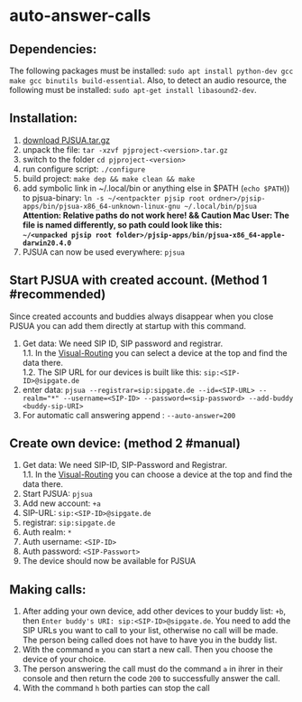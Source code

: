 # auto-answer-calls

## Dependencies:
The following packages must be installed:
`sudo apt install python-dev gcc make gcc binutils build-essential`.  Also, to detect an audio resource, the following must be installed: `sudo apt-get install libasound2-dev`.

## Installation:
1. [download PJSUA.tar.gz](https://www.pjsip.org/download.htm)
2. unpack the file: `tar -xzvf pjproject-<version>.tar.gz`
3. switch to the folder `cd pjproject-<version>`
4. run configure script: `./configure`
5. build project: `make dep && make clean && make`
6. add symbolic link in ~/.local/bin or anything else in $PATH (`echo $PATH`)) to pjsua-binary: `ln -s ~/<entpackter pjsip root ordner>/pjsip-apps/bin/pjsua-x86_64-unknown-linux-gnu ~/.local/bin/pjsua`<br>
**Attention: Relative paths do not work here! && Caution Mac User: The file is named differently, so path could look like this: <br> `~/<unpacked pjsip root folder>/pjsip-apps/bin/pjsua-x86_64-apple-darwin20.4.0`**
7. PJSUA can now be used everywhere: `pjsua`

## Start PJSUA with created account. (Method 1 #recommended)
Since created accounts and buddies always disappear when you close PJSUA you can add them directly at startup with this command.
1. Get data: We need SIP ID, SIP password and registrar.<br>
1.1. In the [Visual-Routing](https://app.sipgate.com/w0/routing) you can select a device at the top and find the data there. <br>
1.2. The SIP URL for our devices is built like this: `sip:<SIP-ID>@sipgate.de`
2. enter data: `pjsua --registrar=sip:sipgate.de --id=<SIP-URL> --realm="*" --username=<SIP-ID> --password=<sip-password> --add-buddy <buddy-sip-URI>`
3. For automatic call answering append : `--auto-answer=200`

## Create own device: (method 2 #manual)
1. Get data: We need SIP-ID, SIP-Password and Registrar.<br>
1.1. In the [Visual-Routing](https://app.sipgate.com/w0/routing) you can choose a device at the top and find the data there.
2. Start PJSUA: `pjsua`
3. Add new account: `+a`
4. SIP-URL: `sip:<SIP-ID>@sipgate.de`
5. registrar: `sip:sipgate.de`
6. Auth realm: `*`
7. Auth username: `<SIP-ID>`
8. Auth password: `<SIP-Passwort>`
9. The device should now be available for PJSUA

## Making calls:
1. After adding your own device, add other devices to your buddy list: `+b`, then `Enter buddy's URI: sip:<SIP-ID>@sipgate.de`.  You need to add the SIP URLs you want to call to your list, otherwise no call will be made. The person being called does not have to have you in the buddy list.
2. With the command `m` you can start a new call. Then you choose the device of your choice.
3. The person answering the call must do the command `a` in ihrer in their console and then return the code `200` to successfully answer the call.
4. With the command `h` both parties can stop the call
